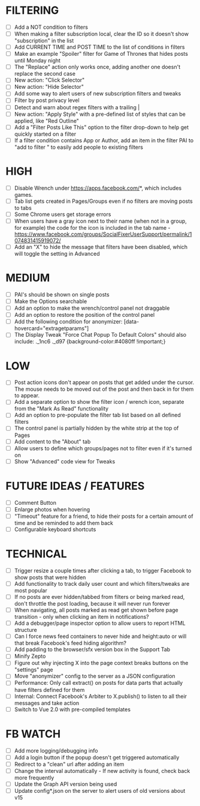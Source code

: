 FILTERING
=========
 - [ ] Add a NOT condition to filters
 - [ ] When making a filter subscription local, clear the ID so it doesn't show "subscription" in the list
 - [ ] Add CURRENT TIME and POST TIME to the list of conditions in filters
 - [ ] Make an example "Spoiler" filter for Game of Thrones that hides posts until Monday night
 - [ ] The "Replace" action only works once, adding another one doesn't replace the second case
 - [ ] New action: "Click Selector"
 - [ ] New action: "Hide Selector"
 - [ ] Add some way to alert users of new subscription filters and tweaks
 - [ ] Filter by post privacy level
 - [ ] Detect and warn about regex filters with a trailing |
 - [ ] New action: "Apply Style" with a pre-defined list of styles that can be applied, like "Red Outline"
 - [ ] Add a "Filter Posts Like This" option to the filter drop-down to help get quickly started on a filter
 - [ ] If a filter condition contains App or Author, add an item in the filter PAI to "add <author> to filter <x>" to easily add people to existing filters

HIGH
=========
 - [ ] Disable Wrench under https://apps.facebook.com/*, which includes games.
 - [ ] Tab list gets created in Pages/Groups even if no filters are moving posts to tabs
 - [ ] Some Chrome users get storage errors
 - [ ] When users have a gray icon next to their name (when not in a group, for example) the code for the icon is included in the tab name - https://www.facebook.com/groups/SocialFixerUserSupport/permalink/1074831415919072/
 - [ ] Add an "X" to hide the message that filters have been disabled, which will toggle the setting in Advanced

MEDIUM
=========
 - [ ] PAI's should be shown on single posts
 - [ ] Make the Options searchable
 - [ ] Add an option to make the wrench/control panel not draggable
 - [ ] Add an option to restore the position of the control panel
 - [ ] Add the following condition for anonymizer: [data-hovercard="extragetparams"]
 - [ ] The Display Tweak "Force Chat Popup To Default Colors" should also include: ._1nc6 ._d97 {background-color:#4080ff !important;}

LOW
=========
 - [ ] Post action icons don't appear on posts that get added under the cursor. The mouse needs to be moved out of the post and then back in for them to appear.
 - [ ] Add a separate option to show the filter icon / wrench icon, separate from the "Mark As Read" functionality
 - [ ] Add an option to pre-populate the filter tab list based on all defined filters
 - [ ] The control panel is partially hidden by the white strip at the top of Pages
 - [ ] Add content to the "About" tab
 - [ ] Allow users to define which groups/pages not to filter even if it's turned on
 - [ ] Show "Advanced" code view for Tweaks

FUTURE IDEAS / FEATURES
=======================
 - [ ] Comment Button
 - [ ] Enlarge photos when hovering
 - [ ] "Timeout" feature for a friend, to hide their posts for a certain amount of time and be reminded to add them back
 - [ ] Configurable keyboard shortcuts
  
TECHNICAL
=========
 - [ ] Trigger resize a couple times after clicking a tab, to trigger Facebook to show posts that were hidden
 - [ ] Add functionality to track daily user count and which filters/tweaks are most popular
 - [ ] If no posts are ever hidden/tabbed from filters or being marked read, don't throttle the post loading, because it will never run forever
 - [ ] When navigating, all posts marked as read get shown before page transition - only when clicking an item in notifications?
 - [ ] Add a debugger/page inspector option to allow users to report HTML structure
 - [ ] Can I force news feed containers to never hide and height:auto or will that break Facebook's feed hiding algorithm?
 - [ ] Add padding to the browser/sfx version box in the Support Tab
 - [ ] Minify Zepto
 - [ ] Figure out why injecting X into the page context breaks buttons on the "settings" page
 - [ ] Move "anonymizer" config to the server as a JSON configuration
 - [ ] Performance: Only call extract() on posts for data parts that actually have filters defined for them
 - [ ] Internal: Connect Facebook's Arbiter to X.publish() to listen to all their messages and take action
 - [ ] Switch to Vue 2.0 with pre-compiled templates

FB WATCH
==========
 - [ ] Add more logging/debugging info
 - [ ] Add a login button if the popup doesn't get triggered automatically
 - [ ] Redirect to a "clean" url after adding an item
 - [ ] Change the interval automatically - If new activity is found, check back more frequently
 - [ ] Update the Graph API version being used
 - [ ] Update config*.json on the server to alert users of old versions about v15